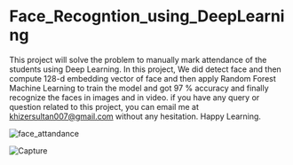 # Face_Recogntion_using_DeepLearning
This project will solve the problem to manually mark attendance of the students using Deep Learning. In this project, We did detect face 
and then compute 128-d embedding vector of face and then apply Random Forest Machine Learning to train the model and got 97 % accuracy
and finally recognize the faces in images and in video. if you have any query or question related to this project, you can email me at 
khizersultan007@gmail.com without any hesitation.
Happy Learning.


![face_attandance](https://user-images.githubusercontent.com/30461028/79461965-bb7eb580-7fab-11ea-8430-5c14b4e7a915.PNG)

![Capture](https://user-images.githubusercontent.com/30461028/79461708-6347b380-7fab-11ea-8b77-e83a6f9e9902.PNG)
